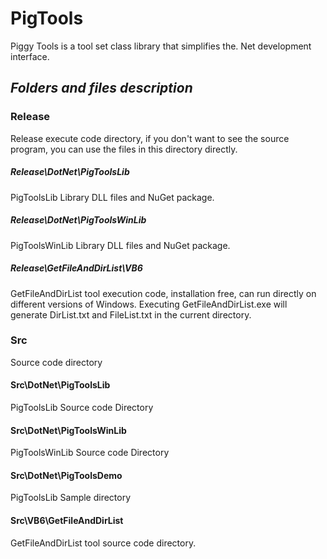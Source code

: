# PigTools
Piggy Tools is a tool set class library that simplifies the. Net development interface.

## ***Folders and files description***

### Release

Release execute code directory, if you don't want to see the source program, you can use the files in this directory directly.

##### Release\DotNet\PigToolsLib
PigToolsLib Library DLL files and NuGet package.

##### Release\DotNet\PigToolsWinLib
PigToolsWinLib Library DLL files and NuGet package.

##### Release\GetFileAndDirList\VB6
GetFileAndDirList tool execution code, installation free, can run directly on different versions of Windows.
Executing GetFileAndDirList.exe will generate DirList.txt and FileList.txt in the current directory.

### Src

Source code directory

#### Src\DotNet\PigToolsLib

PigToolsLib Source code Directory

#### Src\DotNet\PigToolsWinLib

PigToolsWinLib Source code Directory

#### Src\DotNet\PigToolsDemo

PigToolsLib Sample directory

#### Src\VB6\GetFileAndDirList

GetFileAndDirList tool source code directory.

